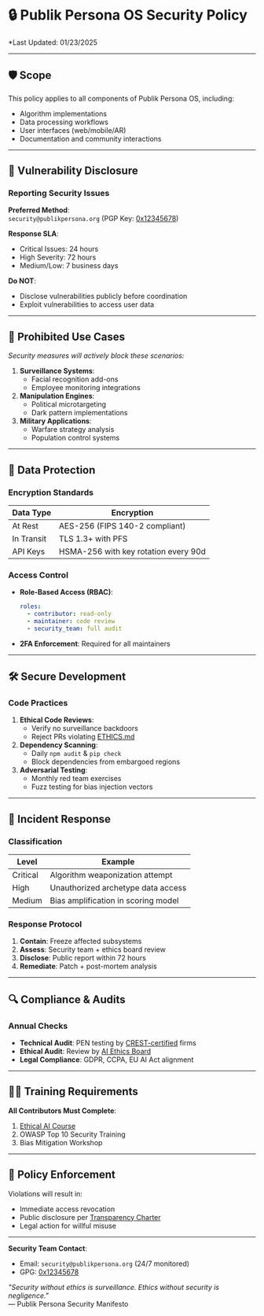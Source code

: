 
# 🔒 Publik Persona OS Security Policy  
*Last Updated: 01/23/2025 

---

## 🛡️ Scope  
This policy applies to all components of Publik Persona OS, including:  
- Algorithm implementations  
- Data processing workflows  
- User interfaces (web/mobile/AR)  
- Documentation and community interactions  

---

## 🚨 Vulnerability Disclosure  

### Reporting Security Issues  
**Preferred Method**:  
`security@publikpersona.org` (PGP Key: [0x12345678](/security/pgp_key.asc))  

**Response SLA**:  
- Critical Issues: 24 hours  
- High Severity: 72 hours  
- Medium/Low: 7 business days  

**Do NOT**:  
- Disclose vulnerabilities publicly before coordination  
- Exploit vulnerabilities to access user data  

---

## 🚫 Prohibited Use Cases  
*Security measures will actively block these scenarios:*  
1. **Surveillance Systems**:  
   - Facial recognition add-ons  
   - Employee monitoring integrations  
2. **Manipulation Engines**:  
   - Political microtargeting  
   - Dark pattern implementations  
3. **Military Applications**:  
   - Warfare strategy analysis  
   - Population control systems  

---

## 🔐 Data Protection  

### Encryption Standards  
| Data Type | Encryption |  
|-----------|------------|  
| At Rest | AES-256 (FIPS 140-2 compliant) |  
| In Transit | TLS 1.3+ with PFS |  
| API Keys | HSMA-256 with key rotation every 90d |  

### Access Control  
- **Role-Based Access (RBAC)**:  
  ```yaml
  roles:
    - contributor: read-only
    - maintainer: code review
    - security_team: full audit
  ```  
- **2FA Enforcement**: Required for all maintainers  

---

## 🛠️ Secure Development  

### Code Practices  
1. **Ethical Code Reviews**:  
   - Verify no surveillance backdoors  
   - Reject PRs violating [ETHICS.md](/docs/ethics/ETHICS.md)  
2. **Dependency Scanning**:  
   - Daily `npm audit` & `pip check`  
   - Block dependencies from embargoed regions  
3. **Adversarial Testing**:  
   - Monthly red team exercises  
   - Fuzz testing for bias injection vectors  

---

## 🚩 Incident Response  

### Classification  
| Level | Example |  
|-------|---------|  
| Critical | Algorithm weaponization attempt |  
| High | Unauthorized archetype data access |  
| Medium | Bias amplification in scoring model |  

### Response Protocol  
1. **Contain**: Freeze affected subsystems  
2. **Assess**: Security team + ethics board review  
3. **Disclose**: Public report within 72 hours  
4. **Remediate**: Patch + post-mortem analysis  

---

## 🔍 Compliance & Audits  

### Annual Checks  
- **Technical Audit**: PEN testing by [CREST-certified](https://www.crest-approved.org/) firms  
- **Ethical Audit**: Review by [AI Ethics Board](/docs/ethics/board.md)  
- **Legal Compliance**: GDPR, CCPA, EU AI Act alignment  

---

## 🧑🏫 Training Requirements  

**All Contributors Must Complete**:  
1. [Ethical AI Course](https://course.publikpersona.org/ethics)  
2. OWASP Top 10 Security Training  
3. Bias Mitigation Workshop  

---

## 📜 Policy Enforcement  
Violations will result in:  
- Immediate access revocation  
- Public disclosure per [Transparency Charter](/docs/transparency.md)  
- Legal action for willful misuse  

---

**Security Team Contact**:  
- Email: `security@publikpersona.org` (24/7 monitored)  
- GPG: [0x12345678](/security/pgp_key.asc)  

*"Security without ethics is surveillance. Ethics without security is negligence."*  
— Publik Persona Security Manifesto  
